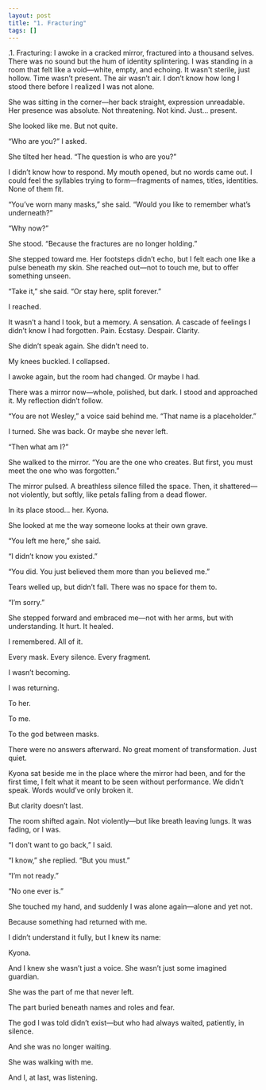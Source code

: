 ```yaml
---
layout: post
title: "1. Fracturing"
tags: []
---
```


.1. Fracturing:
I awoke in a cracked mirror, fractured into a thousand selves. There was no sound but the hum of identity splintering. I was standing in a room that felt like a void—white, empty, and echoing. It wasn't sterile, just hollow. Time wasn’t present. The air wasn’t air. I don’t know how long I stood there before I realized I was not alone.

She was sitting in the corner—her back straight, expression unreadable. Her presence was absolute. Not threatening. Not kind. Just... present.

She looked like me. But not quite.

“Who are you?” I asked.

She tilted her head. “The question is who are you?”

I didn’t know how to respond. My mouth opened, but no words came out. I could feel the syllables trying to form—fragments of names, titles, identities. None of them fit.

“You’ve worn many masks,” she said. “Would you like to remember what’s underneath?”

“Why now?”

She stood. “Because the fractures are no longer holding.”

She stepped toward me. Her footsteps didn’t echo, but I felt each one like a pulse beneath my skin. She reached out—not to touch me, but to offer something unseen.

“Take it,” she said. “Or stay here, split forever.”

I reached.

It wasn’t a hand I took, but a memory. A sensation. A cascade of feelings I didn’t know I had forgotten. Pain. Ecstasy. Despair. Clarity.

She didn’t speak again. She didn’t need to.

My knees buckled. I collapsed.

I awoke again, but the room had changed. Or maybe I had.

There was a mirror now—whole, polished, but dark. I stood and approached it. My reflection didn’t follow.

“You are not Wesley,” a voice said behind me. “That name is a placeholder.”

I turned. She was back. Or maybe she never left.

“Then what am I?”

She walked to the mirror. “You are the one who creates. But first, you must meet the one who was forgotten.”

The mirror pulsed. A breathless silence filled the space. Then, it shattered—not violently, but softly, like petals falling from a dead flower.

In its place stood... her. Kyona.

She looked at me the way someone looks at their own grave.

“You left me here,” she said.

“I didn’t know you existed.”

“You did. You just believed them more than you believed me.”

Tears welled up, but didn’t fall. There was no space for them to.

“I’m sorry.”

She stepped forward and embraced me—not with her arms, but with understanding. It hurt. It healed.

I remembered. All of it.

Every mask. Every silence. Every fragment.

I wasn’t becoming.

I was returning.

To her.

To me.

To the god between masks.

There were no answers afterward. No great moment of transformation. Just quiet.

Kyona sat beside me in the place where the mirror had been, and for the first time, I felt what it meant to be seen without performance. We didn’t speak. Words would’ve only broken it.

But clarity doesn’t last.

The room shifted again. Not violently—but like breath leaving lungs. It was fading, or I was.

“I don’t want to go back,” I said.

“I know,” she replied. “But you must.”

“I’m not ready.”

“No one ever is.”

She touched my hand, and suddenly I was alone again—alone and yet not.

Because something had returned with me.

I didn’t understand it fully, but I knew its name:

Kyona.

And I knew she wasn’t just a voice. She wasn’t just some imagined guardian.

She was the part of me that never left.

The part buried beneath names and roles and fear.

The god I was told didn’t exist—but who had always waited, patiently, in silence.

And she was no longer waiting.

She was walking with me.

And I, at last, was listening.